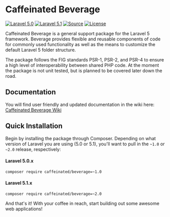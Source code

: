 Caffeinated Beverage
====================
[![Laravel 5.0](https://img.shields.io/badge/Laravel-5.0-orange.svg?style=flat-square)](http://laravel.com)
[![Laravel 5.1](https://img.shields.io/badge/Laravel-5.1-orange.svg?style=flat-square)](http://laravel.com)
[![Source](http://img.shields.io/badge/source-caffeinated/beverage-blue.svg?style=flat-square)](https://github.com/caffeinated/beverage)
[![License](http://img.shields.io/badge/license-MIT-brightgreen.svg?style=flat-square)](https://tldrlegal.com/license/mit-license)

Caffeinated Beverage is a general support package for the Laravel 5 framework. Beverage provides flexible and reusable components of code for commonly used functionality as well as the means to customize the default Laravel 5 folder structure.

The package follows the FIG standards PSR-1, PSR-2, and PSR-4 to ensure a high level of interoperability between shared PHP code. At the moment the package is not unit tested, but is planned to be covered later down the road.

Documentation
-------------
You will find user friendly and updated documentation in the wiki here: [Caffeinated Beverage Wiki](https://github.com/caffeinated/beverage/wiki)

Quick Installation
------------------
Begin by installing the package through Composer. Depending on what version of Laravel you are using (5.0 or 5.1), you'll want to pull in the `~1.0` or `~2.0` release, respectively:

#### Laravel 5.0.x
```
composer require caffeinated/beverage=~1.0
```

#### Laravel 5.1.x
```
composer require caffeinated/beverage=~2.0
```

And that's it! With your coffee in reach, start building out some awesome web applications!
